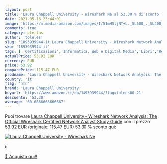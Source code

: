 ```yaml
---
layout: post
title: 'Laura Chappell University - Wireshark Ne al 53.30 % di sconto'
date: 2021-05-16 23:44:01
image: 'https://m.media-amazon.com/images/I/51mHSljNT+L._SL500_._SL400_.jpg'
comments: true
category: ofertas
author: 'tole.es'
slug: '1893939944-it Laura Chappell University - Wireshark Network Analysis:...'
sku: '1893939944-it'
tags: [ 'Certificazioni','Informatica, Web e Digital Media','Libri','Reti e sistemi amministrativi','laura chappell university', ]
actualPrice: 53.92 EUR
currency: EUR
price: 53.92
comparePrice: 115.47 EUR
prodname: 'Laura Chappell University - Wireshark Network Analysis: The Official Wireshark Certified Network Analyst Study Guide'
country: 'it'
flag: '🇮🇹'
brand: 'Laura Chappell University'
buyurl: 'https://www.amazon.it/dp/1893939944/?tag=tolees00-21'
descuento: '53.30'
average: '60.6866666666667'
---
```


Puoi trovare [Laura Chappell University - Wireshark Network Analysis: The Official Wireshark Certified Network Analyst Study Guide](https://www.amazon.it/dp/1893939944/?tag=tolees00-21) con il prezzo 53.92 EUR (originale: 115.47 EUR) 53.30 % sconto qui:

[![Laura Chappell University - Wireshark Ne](https://m.media-amazon.com/images/I/51mHSljNT+L._SL500_._SL400_.jpg)](https://www.amazon.it/dp/1893939944/?tag=tolees00-21)

ℹ️:


[🛒 Acquista qui!!](https://www.amazon.it/dp/1893939944/?tag=tolees00-21)

